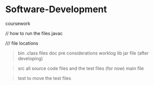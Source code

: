 # Software-Development
coursework

// how to run the files
javac 


/// file locations 
> bin 
    .class files 
> doc
    pre
    considerations
    worklog 
>lib 
    jar file (after developing)

>src
    all source code files and the test files (for now)
    main file

>test
    to move the test files 


